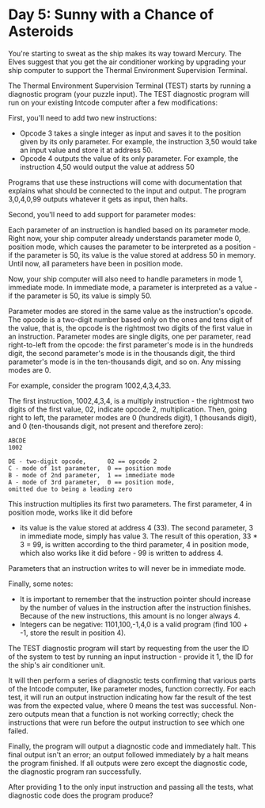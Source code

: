 # Day 5: Sunny with a Chance of Asteroids

You're starting to sweat as the ship makes its way toward Mercury. The Elves suggest that you get the air conditioner
working by upgrading your ship computer to support the Thermal Environment Supervision Terminal.

The Thermal Environment Supervision Terminal (TEST) starts by running a diagnostic program (your puzzle input). The TEST
diagnostic program will run on your existing Intcode computer after a few modifications:

First, you'll need to add two new instructions:

- Opcode 3 takes a single integer as input and saves it to the position given by its only parameter. For example, the
  instruction 3,50 would take an input value and store it at address 50.
- Opcode 4 outputs the value of its only parameter. For example, the instruction 4,50 would output the value at address
  50
  
Programs that use these instructions will come with documentation that explains what should be connected to the input
and output. The program 3,0,4,0,99 outputs whatever it gets as input, then halts.

Second, you'll need to add support for parameter modes:

Each parameter of an instruction is handled based on its parameter mode. Right now, your ship computer already
understands parameter mode 0, position mode, which causes the parameter to be interpreted as a position - if the
parameter is 50, its value is the value stored at address 50 in memory. Until now, all parameters have been in position
mode.

Now, your ship computer will also need to handle parameters in mode 1, immediate mode. In immediate mode, a parameter is
interpreted as a value - if the parameter is 50, its value is simply 50.

Parameter modes are stored in the same value as the instruction's opcode. The opcode is a two-digit number based only on
the ones and tens digit of the value, that is, the opcode is the rightmost two digits of the first value in an
instruction. Parameter modes are single digits, one per parameter, read right-to-left from the opcode: the first
parameter's mode is in the hundreds digit, the second parameter's mode is in the thousands digit, the third parameter's
mode is in the ten-thousands digit, and so on. Any missing modes are 0.

For example, consider the program 1002,4,3,4,33.

The first instruction, 1002,4,3,4, is a multiply instruction - the rightmost two digits of the first value, 02, indicate
opcode 2, multiplication. Then, going right to left, the parameter modes are 0 (hundreds digit), 1 (thousands digit),
and 0 (ten-thousands digit, not present and therefore zero):

```
ABCDE
1002

DE - two-digit opcode,      02 == opcode 2
C - mode of 1st parameter,  0 == position mode
B - mode of 2nd parameter,  1 == immediate mode
A - mode of 3rd parameter,  0 == position mode,
omitted due to being a leading zero
```

This instruction multiplies its first two parameters. The first parameter, 4 in position mode, works like it did before

- its value is the value stored at address 4 (33). The second parameter, 3 in immediate mode, simply has value 3. The
  result of this operation, 33 * 3 = 99, is written according to the third parameter, 4 in position mode, which also
  works like it did before - 99 is written to address 4.

Parameters that an instruction writes to will never be in immediate mode.

Finally, some notes:

- It is important to remember that the instruction pointer should increase by the number of values in the instruction
  after the instruction finishes. Because of the new instructions, this amount is no longer always 4.
- Integers can be negative: 1101,100,-1,4,0 is a valid program (find 100 + -1, store the result in position 4).

The TEST diagnostic program will start by requesting from the user the ID of the system to test by running an input
instruction - provide it 1, the ID for the ship's air conditioner unit.

It will then perform a series of diagnostic tests confirming that various parts of the Intcode computer, like parameter
modes, function correctly. For each test, it will run an output instruction indicating how far the result of the test
was from the expected value, where 0 means the test was successful. Non-zero outputs mean that a function is not working
correctly; check the instructions that were run before the output instruction to see which one failed.

Finally, the program will output a diagnostic code and immediately halt. This final output isn't an error; an output
followed immediately by a halt means the program finished. If all outputs were zero except the diagnostic code, the
diagnostic program ran successfully.

After providing 1 to the only input instruction and passing all the tests, what diagnostic code does the program
produce?
